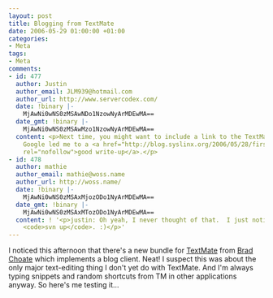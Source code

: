 ```yaml
---
layout: post
title: Blogging from TextMate
date: 2006-05-29 01:00:00 +01:00
categories:
- Meta
tags:
- Meta
comments:
- id: 477
  author: Justin
  author_email: JLM939@hotmail.com
  author_url: http://www.servercodex.com/
  date: !binary |-
    MjAwNi0wNS0zMSAwNDo1NzowNyArMDEwMA==
  date_gmt: !binary |-
    MjAwNi0wNS0zMSAwMzo1NzowNyArMDEwMA==
  content: <p>Next time, you might want to include a link to the TextMate bundle itself.
    Google led me to a <a href="http://blog.syslinx.org/2006/05/28/first-texmate-entry/"
    rel="nofollow">good write-up</a>.</p>
- id: 478
  author: mathie
  author_email: mathie@woss.name
  author_url: http://woss.name/
  date: !binary |-
    MjAwNi0wNS0zMSAxMjozODo1NyArMDEwMA==
  date_gmt: !binary |-
    MjAwNi0wNS0zMSAxMTozODo1NyArMDEwMA==
  content: ! '<p>justin: Oh yeah, I never thought of that.  I just noticed it from
    <code>svn up</code>. :)</p>'
---
```

I noticed this afternoon that there's a new bundle for [TextMate](http://www.macromates.com/) from [Brad Choate](http://www.bradchoate.com/) which implements a blog client.  Neat!  I suspect this was about the only major text-editing thing I don't yet do with TextMate.  And I'm always typing snippets and random shortcuts from TM in other applications anyway.  So here's me testing it...
